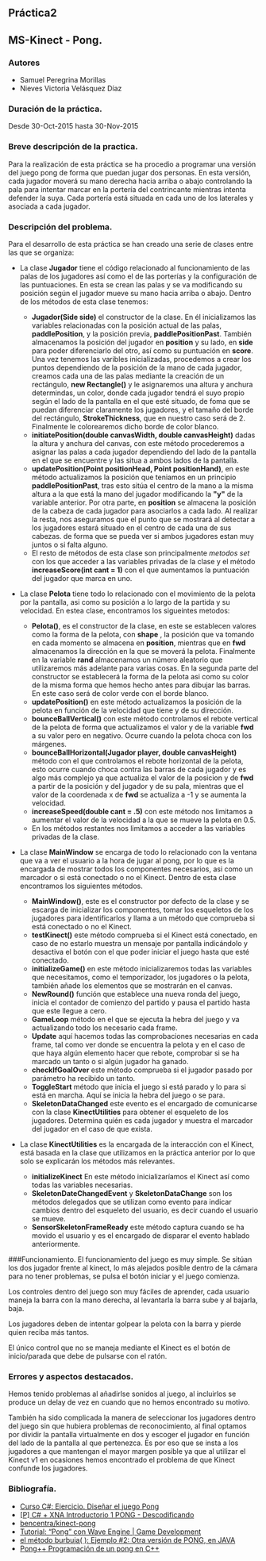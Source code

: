 ## Práctica2
## MS-Kinect - Pong.

### Autores
* Samuel Peregrina Morillas
* Nieves Victoria Velásquez Díaz

### Duración de la práctica.
Desde 30-Oct-2015 hasta 30-Nov-2015

### Breve descripción de la practica.
Para la realización de esta práctica se ha procedio a programar una versión del juego pong de forma que puedan jugar dos personas. En esta versión, cada jugador moverá su mano derecha hacia arriba o abajo controlando la pala para intentar marcar en la portería del contrincante mientras intenta defender la suya. Cada portería está situada en cada uno de los laterales y asociada a cada jugador.

### Descripción del problema.
Para el desarrollo de esta práctica se han creado una serie de clases entre las que se organiza: 
* La clase **Jugador** tiene el código relacionado al funcionamiento de las palas de los jugadores así como el de las porterías y la configuración de las puntuaciones. En esta se crean las palas y se va modificando su posición según el jugador mueve su mano hacia arriba o abajo. Dentro de los métodos de esta clase tenemos:
	* **Jugador(Side side)**  el constructor de la clase. En él inicializamos las variables relacionadas con la posición actual de las palas, **paddlePosition**, y la posición previa, **paddlePositionPast**. También almacenamos la posición del jugador en **position** y su lado, en **side** para poder diferenciarlo del otro, así como su puntuación en **score**.
	Una vez tenemos las varibles inicializadas, procedemos a crear los puntos dependiendo de la posición de la mano de cada jugador, creamos cada una de las palas mediante la creación de un rectángulo, **new Rectangle()** y le asignaremos una altura y anchura determindas, un color, donde cada jugador tendrá el suyo propio según el lado de la pantalla en el que esté situado, de foma que se puedan diferenciar claramente los jugadores, y el tamaño del borde del rectángulo, **StrokeThickness**, que en nuestro caso será de 2. Finalmente le colorearemos dicho borde de color blanco.
	* **initiatePosition(double canvasWidth, double canvasHeight)** dadas la altura y anchura del canvas, con este método procederemos a asignar las palas a cada jugador dependiendo del lado de la pantalla en el que se encuentre y las situa a ambos lados de la pantalla.
	* **updatePosition(Point positionHead, Point positionHand)**, en este método actualizamos la posición que teniamos en un principio **paddlePositionPast**, tras esto sitúa el centro de la mano a la misma altura a la que está la mano del jugador modificando la **"y"** de la variable anterior. Por otra parte, en **position** se almacena la posición de la cabeza de cada jugador para asociarlos a cada lado. Al realizar la resta, nos aseguramos que el punto que se mostrará al detectar a los jugadores estará situado en el centro de cada una de sus cabezas. de forma que se pueda ver si ambos jugadores estan muy juntos o si falta alguno.
	* El resto de métodos de esta clase son principalmente *metodos set* con los que acceder a las variables privadas de la clase y el método **increaseScore(int cant = 1)** con el que aumentamos la puntuación del jugador que marca en uno.
	
* La clase **Pelota** tiene todo lo relacionado con el movimiento de la pelota por la pantalla, asi como su posición a lo largo de la partida y su velocidad. En estea clase, encontramos los sigueintes metodos:
	* **Pelota()**, es el constructor de la clase, en este se establecen valores como la forma de la pelota, con **shape** , la posición que va tomando en cada momento se almacena en **position**, mientras que en **fwd** almacenamos la dirección en la que se moverá la pelota. Finalmente en la variable **rand** almacenamos un número aleatorio que utilizaremos más adelante para varias cosas. En la segunda parte del constructor se establecerá la forma de la pelota asi como su color de la misma forma que hemos hecho antes para dibujar las barras. En este caso será de color verde con el borde blanco.
	* **updatePosition()** en este método actualizamos la posición de la pelota en función de la velocidad que tiene y de su dirección.
	* **bounceBallVertical()** con este método controlamos el rebote vertical de la pelota de forma que actualizamos el valor y de la variable **fwd** a su valor pero en negativo. Ocurre cuando la pelota choca con los márgenes.
	* **bounceBallHorizontal(Jugador player, double canvasHeight)** método con el que controlamos el rebote horizontal de la pelota, esto ocurre cuando choca contra las barras de cada jugador y es algo más complejo ya que actualiza el valor de la posicion y de **fwd** a partir de la posición y del jugador y de su pala, mientras que el valor de la coordenada x de **fwd** se actualiza a -1 y se aumenta la velocidad.
	* **increaseSpeed(double cant = .5)** con este método nos limitamos a aumentar el valor de la velocidad a la que se mueve la pelota en 0.5.
	* En los métodos restantes nos limitamos a acceder a las variables privadas de la clase.

* La clase **MainWindow** se encarga de todo lo relacionado con la ventana que va a ver el usuario a la hora de jugar al pong, por lo que es la encargada de mostrar todos los componentes necesarios, asi como un marcador o si está conectado o no el Kinect. Dentro de esta clase encontramos los siguientes métodos.
	* **MainWindow()**, este es el constructor por defecto de la clase y se escarga de inicializar los componentes, tomar los esqueletos de los jugadores para identificarlos y llama a un método que comprueba si está conectado o no el Kinect.
	* **testKinect()** este método comprueba si el Kinect está conectado, en caso de  no estarlo muestra un mensaje por pantalla indicándolo y desactiva el botón con el que poder iniciar el juego hasta que esté conectado.
	* **initializeGame()** en este método inicializaremos todas las variables que necesitamos, como el temporizador, los jugadores o la pelota, también añade los elementos que se mostrarán en el canvas.
	* **NewRound()** función que establece una nueva ronda del juego, inicia el contador de comienzo del partido y pausa el partido hasta que este llegue a cero.
	* **GameLoop** método en el que se ejecuta la hebra del juego y va actualizando todo los necesario cada frame.
	* **Update** aquí hacemos todas las comprobaciones necesarias en cada frame, tal como ver donde se encuentra la pelota y en el caso de que haya algún elemento hacer que rebote, comprobar si se ha marcado un tanto o si algún jugador ha ganado.
	* **checkIfGoalOver** este método comprueba si el jugador pasado por parámetro ha recibido un tanto.
	* **ToggleStart** método que inicia el juego si está parado y lo para si está en marcha. Aquí se inicia la hebra del juego o se para.
	* **SkeletonDataChanged** este evento es el encargado de comunicarse con la clase **KinectUtilities** para obtener el esqueleto de los jugadores. Determina quién es cada jugador y muestra el marcador del jugador en el caso de que exista.
* La clase **KinectUtilities** es la encargada de la interacción con el Kinect, está basada en la clase que utilizamos en la práctica anterior por lo que solo se explicarán los métodos más relevantes.
	* **initializeKinect** En este método inicializaríamos el Kinect así como todas las variables necesarias.
	* **SkeletonDateChangedEvent** y **SkeletonDataChange** son los métodos delegados que se utilizan como evento para indicar cambios dentro del esqueleto del usuario, es decir cuando el usuario se mueve.
	* **SensorSkeletonFrameReady** este método captura cuando se ha movido el usuario y es el encargado de disparar el evento hablado anteriormente. 

###Funcionamiento.
El funcionamiento del juego es muy simple. Se sitúan los dos jugador frente al kinect, lo más alejados posible dentro de la cámara para no tener problemas, se pulsa el botón iniciar y el juego comienza.

Los controles dentro del juego son muy fáciles de aprender, cada usuario maneja la barra con la mano derecha, al levantarla la barra sube y al bajarla, baja.

Los jugadores deben de intentar golpear la pelota con la barra y pierde quien reciba más tantos.

El único control que no se maneja mediante el Kinect es el botón de inicio/parada que debe de pulsarse con el ratón.
### Errores y aspectos destacados.
Hemos tenido problemas al añadirlse sonidos al juego, al incluirlos se produce un delay de vez en cuando que no hemos encontrado su motivo.

También ha sido complicada la manera de seleccionar los jugadores dentro del juego sin que hubiera problemas de reconocimiento, al final optamos por dividir la pantalla virtualmente en dos y escoger el jugador en función del lado de la pantalla al que pertenezca. Es por eso que se insta a los jugadores a que mantengan el mayor margen posible ya que al utilizar el Kinect v1 en ocasiones hemos encontrado el problema de que Kinect confunde los jugadores.

### Bibliografía.
* [Curso C#: Ejercicio. Diseñar el juego Pong ](http://curso-mcts.blogspot.com.es/2011/03/ejercicio-disenar-el-juego-pong.html)
* [[P] C# + XNA Introductorio 1 PONG - Descodificando ](http://www.3djuegos.com/comunidad-foros/tema/28358171/0/p-c-xna-introductorio-1-pong/)
* [bencentra/kinect-pong ](https://github.com/bencentra/kinect-pong)
* [Tutorial: “Pong” con Wave Engine | Game Development](http://www.gamedev.es/?p=7972)
* [el método burbuja( ): Ejemplo #2: Otra versión de PONG, en JAVA](http://elmetodoburbuja.blogspot.com.es/2012/10/ejemplo-2-otra-version-de-pong-en-java.html)
* [Pong\++ Programación de un pong en C++ ](https://ullpong.wordpress.com/)

